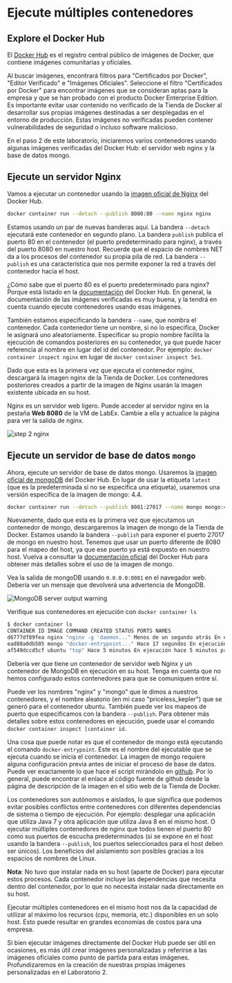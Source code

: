 # Ejecute múltiples contenedores

## Explore el Docker Hub

El [Docker Hub](https://hub.docker.com/explore/) es el registro central público de imágenes de Docker, que contiene imágenes comunitarias y oficiales.

Al buscar imágenes, encontrará filtros para "Certificados por Docker", "Editor Verificado" e "Imágenes Oficiales". Seleccione el filtro "Certificados por Docker" para encontrar imágenes que se consideran aptas para la empresa y que se han probado con el producto Docker Enterprise Edition. Es importante evitar usar contenido no verificado de la Tienda de Docker al desarrollar sus propias imágenes destinadas a ser desplegadas en el entorno de producción. Estas imágenes no verificadas pueden contener vulnerabilidades de seguridad o incluso software malicioso.

En el paso 2 de este laboratorio, iniciaremos varios contenedores usando algunas imágenes verificadas del Docker Hub: el servidor web nginx y la base de datos mongo.

## Ejecute un servidor Nginx

Vamos a ejecutar un contenedor usando la [imagen oficial de Nginx](https://hub.docker.com/_/nginx) del Docker Hub.

```bash
docker container run --detach --publish 8080:80 --name nginx nginx
```

Estamos usando un par de nuevas banderas aquí. La bandera `--detach` ejecutará este contenedor en segundo plano. La bandera `publish` publica el puerto 80 en el contenedor (el puerto predeterminado para nginx), a través del puerto 8080 en nuestro host. Recuerde que el espacio de nombres NET da a los procesos del contenedor su propia pila de red. La bandera `--publish` es una característica que nos permite exponer la red a través del contenedor hacia el host.

¿Cómo sabe que el puerto 80 es el puerto predeterminado para nginx? Porque está listado en la [documentación](https://hub.docker.com/_/nginx) del Docker Hub. En general, la documentación de las imágenes verificadas es muy buena, y la tendrá en cuenta cuando ejecute contenedores usando esas imágenes.

También estamos especificando la bandera `--name`, que nombra el contenedor. Cada contenedor tiene un nombre, si no lo especifica, Docker le asignará uno aleatoriamente. Especificar su propio nombre facilita la ejecución de comandos posteriores en su contenedor, ya que puede hacer referencia al nombre en lugar del id del contenedor. Por ejemplo: `docker container inspect nginx` en lugar de `docker container inspect 5e1`.

Dado que esta es la primera vez que ejecuta el contenedor nginx, descargará la imagen nginx de la Tienda de Docker. Los contenedores posteriores creados a partir de la imagen de Nginx usarán la imagen existente ubicada en su host.

Nginx es un servidor web ligero. Puede acceder al servidor nginx en la pestaña **Web 8080** de la VM de LabEx. Cambie a ella y actualice la página para ver la salida de nginx.

![step 2 nginx](../assets/20230829-11-16-04-BazUogDa.png)

## Ejecute un servidor de base de datos `mongo`

Ahora, ejecute un servidor de base de datos mongo. Usaremos la [imagen oficial de mongoDB](https://hub.docker.com/_/mongo) del Docker Hub. En lugar de usar la etiqueta `latest` (que es la predeterminada si no se especifica una etiqueta), usaremos una versión específica de la imagen de mongo: 4.4.

```bash
docker container run --detach --publish 8081:27017 --name mongo mongo:4.4
```

Nuevamente, dado que esta es la primera vez que ejecutamos un contenedor de mongo, descargaremos la imagen de mongo de la Tienda de Docker. Estamos usando la bandera `--publish` para exponer el puerto 27017 de mongo en nuestro host. Tenemos que usar un puerto diferente de 8080 para el mapeo del host, ya que ese puerto ya está expuesto en nuestro host. Vuelva a consultar la [documentación oficial](https://hub.docker.com/_/mongo) del Docker Hub para obtener más detalles sobre el uso de la imagen de mongo.

Vea la salida de mongoDB usando `0.0.0.0:8081` en el navegador web. Debería ver un mensaje que devolverá una advertencia de MongoDB.

![MongoDB server output warning](../assets/20230829-11-19-23-PkodKK48.png)

Verifique sus contenedores en ejecución con `docker container ls`

```bash
$ docker container ls
CONTAINER ID IMAGE COMMAND CREATED STATUS PORTS NAMES
d6777df89fea nginx "nginx -g 'daemon..." Menos de un segundo atrás En ejecución hace 2 segundos 0.0.0.0:8080- nginx > 80/tcp
ead80a0db505 mongo "docker-entrypoint..." Hace 17 segundos En ejecución hace 19 segundos 0.0.0.0:8081- mongo > 27017/tcp
af549dccd5cf ubuntu "top" Hace 5 minutos En ejecución hace 5 minutos priceless_kepler
```

Debería ver que tiene un contenedor de servidor web Nginx y un contenedor de MongoDB en ejecución en su host. Tenga en cuenta que no hemos configurado estos contenedores para que se comuniquen entre sí.

Puede ver los nombres "nginx" y "mongo" que le dimos a nuestros contenedores, y el nombre aleatorio (en mi caso "priceless_kepler") que se generó para el contenedor ubuntu. También puede ver los mapeos de puerto que especificamos con la bandera `--publish`. Para obtener más detalles sobre estos contenedores en ejecución, puede usar el comando `docker container inspect [container id`.

Una cosa que puede notar es que el contenedor de mongo está ejecutando el comando `docker-entrypoint`. Este es el nombre del ejecutable que se ejecuta cuando se inicia el contenedor. La imagen de mongo requiere alguna configuración previa antes de iniciar el proceso de base de datos. Puede ver exactamente lo que hace el script mirándolo en [github](https://github.com/docker-library/mongo). Por lo general, puede encontrar el enlace al código fuente de github desde la página de descripción de la imagen en el sitio web de la Tienda de Docker.

Los contenedores son autónomos e aislados, lo que significa que podemos evitar posibles conflictos entre contenedores con diferentes dependencias de sistema o tiempo de ejecución. Por ejemplo: desplegar una aplicación que utiliza Java 7 y otra aplicación que utiliza Java 8 en el mismo host. O ejecutar múltiples contenedores de nginx que todos tienen el puerto 80 como sus puertos de escucha predeterminados (si se expone en el host usando la bandera `--publish`, los puertos seleccionados para el host deben ser únicos). Los beneficios del aislamiento son posibles gracias a los espacios de nombres de Linux.

**Nota**: No tuvo que instalar nada en su host (aparte de Docker) para ejecutar estos procesos. Cada contenedor incluye las dependencias que necesita dentro del contenedor, por lo que no necesita instalar nada directamente en su host.

Ejecutar múltiples contenedores en el mismo host nos da la capacidad de utilizar al máximo los recursos (cpu, memoria, etc.) disponibles en un solo host. Esto puede resultar en grandes economías de costos para una empresa.

Si bien ejecutar imágenes directamente del Docker Hub puede ser útil en ocasiones, es más útil crear imágenes personalizadas y referirse a las imágenes oficiales como punto de partida para estas imágenes. Profundizaremos en la creación de nuestras propias imágenes personalizadas en el Laboratorio 2.
